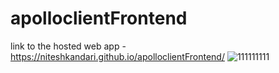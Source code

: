 # apolloclientFrontend
link to the hosted web app - https://niteshkandari.github.io/apolloclientFrontend/
![111111111](https://user-images.githubusercontent.com/74185121/185754930-a22fe480-32c4-4731-8d40-a4f067ca23e0.png)
